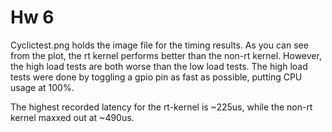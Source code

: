 # Hw 6 #

Cyclictest.png holds the image file for the timing results. As you can see from the plot, the rt kernel performs better than the non-rt kernel.
However, the high load tests are both worse than the low load tests. The high load tests were done by toggling a gpio pin as fast as possible, putting CPU usage at 100%.

The highest recorded latency for the rt-kernel is ~225us, while the non-rt kernel maxxed out at ~490us.
